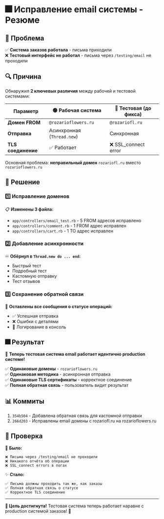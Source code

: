 # 🎆 Исправление email системы - Резюме

## 🎯 Проблема
✅ **Система заказов работала** - письма приходили  
❌ **Тестовый интерфейс не работал** - письма через `/testing/email` не проходили

## 🔍 Причина

Обнаружил **2 ключевых различия** между рабочей и тестовой системами:

| Параметр | 🟢 Рабочая система | 🔴 Тестовая (до фикса) |
|----------|-----------------|---------------------|
| **Домен FROM** | `@rozarioflowers.ru` | `@rozariofl.ru` |
| **Отправка** | Асинхронная (`Thread.new`) | Синхронная |
| **TLS соединение** | ✅ Работает | ❌ SSL_connect error |

Основная проблема: **неправильный домен** `rozariofl.ru` вместо `rozarioflowers.ru`

## 🚀 Решение

### 1️⃣ Исправление доменов
📋 **Изменены 3 файла:**
- `app/controllers/email_test.rb` - 5 FROM адресов исправлено
- `app/controllers/comment.rb` - 1 FROM адрес исправлен
- `app/controllers/cart.rb` - 1 TO адрес исправлен

### 2️⃣ Добавление асинхронности
♾️ **Обёрнул в `Thread.new do ... end`:**
- Быстрый тест
- Подробный тест
- Кастомную отправку
- Тест отзывов

### 3️⃣ Сохранение обратной связи
💬 **Оставлены все сообщения о статусе операций:**
- ✅ Успешная отправка
- ❌ Ошибки с деталями
- 📝 Логирование в консоль

## 🎆 Результат

🚀 **Теперь тестовая система email работает идентично production системе!**

✅ **Одинаковые домены** - `rozarioflowers.ru`  
✅ **Одинаковая методика** - асинхронная отправка  
✅ **Одинаковые TLS сертификаты** - корректное соединение  
✅ **Полная обратная связь** - пользователь видит результат  

## 📊 Коммиты

1. `354b504` - Добавлена обратная связь для кастомной отправки
2. `266d203` - Исправлены email домены с rozariofl.ru на rozarioflowers.ru

## 🧪 Проверка

🔬 **Было:**
```
❌ Письма через /testing/email не проходили
❌ Никакого отчёта об операции
❌ SSL_connect errors в логах
```

✨ **Стало:**
```
✅ Письма должны проходить так же, как заказы
✅ Полная обратная связь о статусе
✅ Корректное TLS соединение
```

---

**🎯 Цель достигнута!** Тестовая система теперь работает наравне с production системой заказов! 🎉
